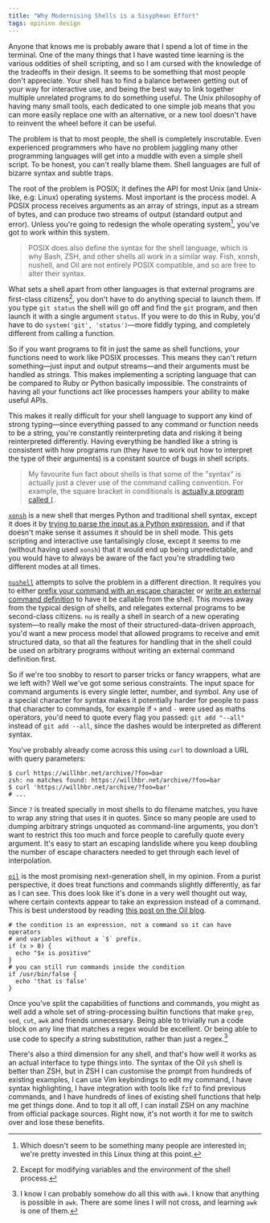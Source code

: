 ```yaml
---
title: "Why Modernising Shells is a Sisyphean Effort"
tags: opinion design
---
```


Anyone that knows me is probably aware that I spend a lot of time in the terminal. One of the many things that I have wasted time learning is the various oddities of shell scripting, and so I am cursed with the knowledge of the tradeoffs in their design. It seems to be something that most people don't appreciate. Your shell has to find a balance between getting out of your way for interactive use, and being the best way to link together multiple unrelated programs to do something useful. The Unix philosophy of having many small tools, each dedicated to one simple job means that you can more easily replace one with an alternative, or a new tool doesn't have to reinvent the wheel before it can be useful.

The problem is that to most people, the shell is completely inscrutable. Even experienced programmers who have no problem juggling many other programming languages will get into a muddle with even a simple shell script. To be honest, you can't really blame them. Shell languages are full of bizarre syntax and subtle traps.

The root of the problem is POSIX; it defines the API for most Unix (and Unix-like, e.g: Linux) operating systems. Most important is the process model. A POSIX process receives arguments as an array of strings, input as a stream of bytes, and can produce two streams of output (standard output and error). Unless you're going to redesign the whole operating system[^new-os], you've got to work within this system.

[^new-os]: Which doesn't seem to be something many people are interested in; we're pretty invested in this Linux thing at this point.

> POSIX does also define the syntax for the shell language, which is why Bash, ZSH, and other shells all work in a similar way. Fish, xonsh, nushell, and Oil are not entirely POSIX compatible, and so are free to alter their syntax.

What sets a shell apart from other languages is that external programs are first-class citizens[^not-first-class], you don't have to do anything special to launch them. If you type `git status` the shell will go off and find the `git` program, and then launch it with a single argument `status`. If you were to do this in Ruby, you'd have to do `system('git', 'status')`—more fiddly typing, and completely different from calling a function.

[^not-first-class]: Except for modifying variables and the environment of the shell process.

So if you want programs to fit in just the same as shell functions, your functions need to work like POSIX processes. This means they can't return something—just input and output streams—and their arguments must be handled as strings. This makes implementing a scripting language that can be compared to Ruby or Python basically impossible. The constraints of having all your functions act like processes hampers your ability to make useful APIs.

This makes it really difficult for your shell language to support any kind of strong typing—since everything passed to any command or function needs to be a string, you're constantly reinterpreting data and risking it being reinterpreted differently. Having everything be handled like a string is consistent with how programs run (they have to work out how to interpret the type of their arguments) is a constant source of bugs in shell scripts.

> My favourite fun fact about shells is that some of the "syntax" is actually just a clever use of the command calling convention. For example, the square bracket in conditionals is [actually a program called `[`](/2017/01/11/conditionals-in-sh/).

[`xonsh`][xonsh] is a new shell that merges Python and traditional shell syntax, except it does it by [trying to parse the input as a Python expression][xonsh-parsing], and if that doesn't make sense it assumes it should be in shell mode. This gets scripting and interactive use tantalisingly close, except it seems to me (without having used `xonsh`) that it would end up being unpredictable, and you would have to always be aware of the fact you're straddling two different modes at all times.

[xonsh]: https://xon.sh
[xonsh-parsing]: https://xon.sh/tutorial.html#python-mode-vs-subprocess-mode

[`nushell`][nushell] attempts to solve the problem in a different direction. It requires you to either [prefix your command with an escape character][command-prefix] or [write an external command definition][externs] to have it be callable from the shell. This moves away from the typical design of shells, and relegates external programs to be second-class citizens. `nu` is really a shell in search of a new operating system—to really make the most of their structured-data-driven approach, you'd want a new process model that allowed programs to receive and emit structured data, so that all the features for handling that in the shell could be used on arbitrary programs without writing an external command definition first.

[nushell]: https://github.com/nushell/nushell
[command-prefix]: https://www.nushell.sh/book/escaping.html
[externs]: https://www.nushell.sh/book/externs.html

So if we're too snobby to resort to parser tricks or fancy wrappers, what are we left with? Well we've got some serious constraints. The input space for command arguments is every single letter, number, and symbol. Any use of a special character for syntax makes it potentially harder for people to pass that character to commands, for example if `+` and `-` were used as maths operators, you'd need to quote every flag you passed: `git add "--all"` instead of `git add --all`, since the dashes would be interpreted as different syntax.

You've probably already come across this using `curl` to download a URL with query parameters:

```shell
$ curl https://willhbr.net/archive/?foo=bar
zsh: no matches found: https://willhbr.net/archive/?foo=bar
$ curl 'https://willhbr.net/archive/?foo=bar'
# ...
```

Since `?` is treated specially in most shells to do filename matches, you have to wrap any string that uses it in quotes. Since so many people are used to dumping arbitrary strings unquoted as command-line arguments, you don't want to restrict this too much and force people to carefully quote every argument. It's easy to start an escaping landslide where you keep doubling the number of escape characters needed to get through each level of interpolation.

[`oil`][oil-shell] is the most promising next-generation shell, in my opinion. From a purist perspective, it does treat functions and commands slightly differently, as far as I can see. This does look like it's done in a very well thought out way, where certain contexts appear to take an expression instead of a command. This is best understood by reading [this post on the Oil blog](https://www.oilshell.org/blog/2020/01/simplest-explanation.html).

[oil-shell]: https://www.oilshell.org

```shell
# the condition is an expression, not a command so it can have operators
# and variables without a `$` prefix.
if (x > 0) {
  echo "$x is positive"
}
# you can still run commands inside the condition
if /usr/bin/false {
  echo 'that is false'
}
```

Once you've split the capabilities of functions and commands, you might as well add a whole set of string-processing builtin functions that make `grep`, `sed`, `cut`, `awk` and friends unnecessary. Being able to trivially run a code block on any line that matches a regex would be excellent. Or being able to use code to specify a string substitution, rather than just a regex.[^will-not-learn-awk]

[^will-not-learn-awk]: I know I can probably somehow do all this with `awk`. I know that anything is possible in `awk`. There are some lines I will not cross, and learning `awk` is one of them.

There's also a third dimension for any shell, and that's how well it works as an actual interface to type things into. The syntax of the Oil `ysh` shell is better than ZSH, but in ZSH I can customise the prompt from hundreds of existing examples, I can use Vim keybindings to edit my command, I have syntax highlighting, I have integration with tools like `fzf` to find previous commands, and I have hundreds of lines of existing shell functions that help me get things done. And to top it all off, I can install ZSH on any machine from official package sources. Right now, it's not worth it for me to switch over and lose these benefits.
